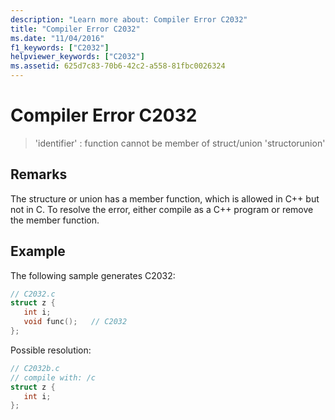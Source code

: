 ```yaml
---
description: "Learn more about: Compiler Error C2032"
title: "Compiler Error C2032"
ms.date: "11/04/2016"
f1_keywords: ["C2032"]
helpviewer_keywords: ["C2032"]
ms.assetid: 625d7c83-70b6-42c2-a558-81fbc0026324
---
```

# Compiler Error C2032

> 'identifier' : function cannot be member of struct/union 'structorunion'

## Remarks

The structure or union has a member function, which is allowed in C++ but not in C. To resolve the error, either compile as a C++ program or remove the member function.

## Example

The following sample generates C2032:

```c
// C2032.c
struct z {
   int i;
   void func();   // C2032
};
```

Possible resolution:

```c
// C2032b.c
// compile with: /c
struct z {
   int i;
};
```
